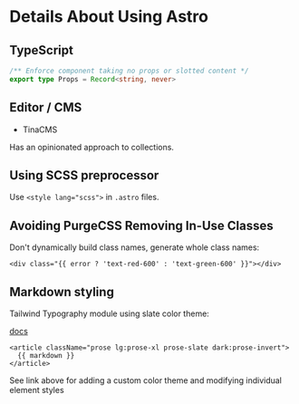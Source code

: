 # Details About Using Astro

## TypeScript

```typescript
/** Enforce component taking no props or slotted content */
export type Props = Record<string, never>
```



## Editor / CMS

- TinaCMS

Has an opinionated approach to collections.




## Using SCSS preprocessor

Use `<style lang="scss">` in `.astro` files.



## Avoiding PurgeCSS Removing In-Use Classes

Don't dynamically build class names, generate whole class names:

```react
<div class="{{ error ? 'text-red-600' : 'text-green-600' }}"></div>
```



## Markdown styling

Tailwind Typography module using slate color theme:

[docs](https://tailwindcss.com/docs/typography-plugin)

```astro
<article className="prose lg:prose-xl prose-slate dark:prose-invert">
  {{ markdown }}
</article>
```

See link above for adding a custom color theme and modifying individual element styles